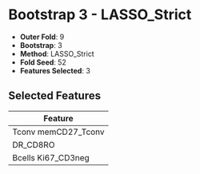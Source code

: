 # Bootstrap 3 - LASSO_Strict

- **Outer Fold**: 9
- **Bootstrap**: 3
- **Method**: LASSO_Strict
- **Fold Seed**: 52
- **Features Selected**: 3

## Selected Features

| Feature |
|---------|
| Tconv memCD27_Tconv |
| DR_CD8RO |
| Bcells Ki67_CD3neg |
